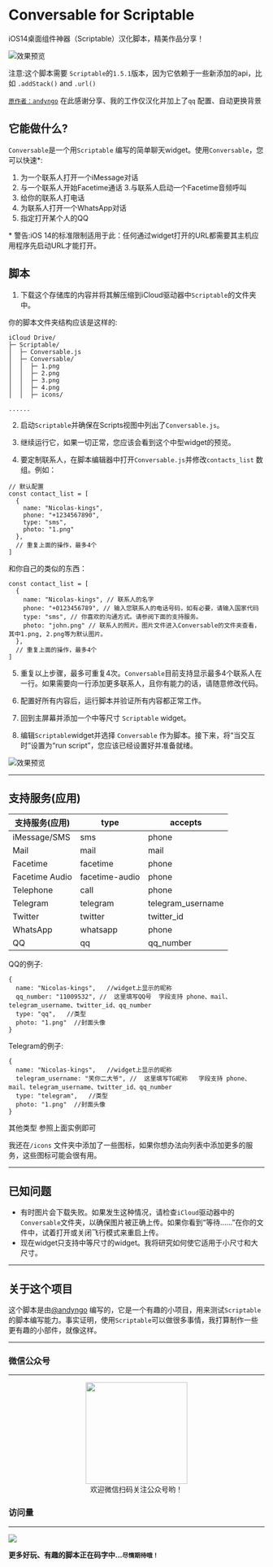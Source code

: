 # Conversable for Scriptable
iOS14桌面组件神器（Scriptable）汉化脚本，精美作品分享！
 
![效果预览](https://shop.io.mi-img.com/app/shop/img?id=shop_5e48a0dddbc8169aba2f0450b65814f5.jpeg)

注意:这个脚本需要 `Scriptable`的`1.5.1`版本，因为它依赖于一些新添加的api，比如 `.addStack()` and `.url()`

[`原作者：andyngo`](https://github.com/andyngo/conversable-for-scriptable)  在此感谢分享、我的工作仅汉化并加上了`qq` 配置、自动更换背景
## 它能做什么?

`Conversable`是一个用`Scriptable` 编写的简单聊天widget。使用`Conversable`，您可以快速\*:

1. 为一个联系人打开一个iMessage对话
2. 与一个联系人开始Facetime通话
3.与联系人启动一个Facetime音频呼叫
4. 给你的联系人打电话
5. 为联系人打开一个WhatsApp对话
6. 指定打开某个人的QQ

\* 警告:iOS 14的标准限制适用于此：任何通过widget打开的URL都需要其主机应用程序先启动URL才能打开。

## 脚本

1. 下载这个存储库的内容并将其解压缩到iCloud驱动器中`Scriptable`的文件夹中。

你的脚本文件夹结构应该是这样的:

``` 
iCloud Drive/
├─ Scriptable/
│  ├─ Conversable.js
│  ├─ Conversable/
│  │  ├─ 1.png
│  │  ├─ 2.png
│  │  ├─ 3.png
│  │  ├─ 4.png
│  │  ├─ icons/

......

```

2. 启动`Scriptable`并确保在Scripts视图中列出了`Conversable.js`。

3. 继续运行它，如果一切正常，您应该会看到这个中型widget的预览。

4. 要定制联系人，在脚本编辑器中打开`Conversable.js`并修改`contacts_list` 数组。例如：

```
// 默认配置
const contact_list = [
  {
    name: "Nicolas-kings",
    phone: "+1234567890",
    type: "sms",
    photo: "1.png"
  },
  // 重复上面的操作，最多4个
]
```

和你自己的类似的东西：

```
const contact_list = [
  {
    name: "Nicolas-kings", // 联系人的名字
    phone: "+0123456789", // 输入您联系人的电话号码，如有必要，请输入国家代码
    type: "sms", // 你喜欢的沟通方式。请参阅下面的支持服务。
    photo: "john.png" // 联系人的照片。图片文件进入Conversable的文件夹查看，其中1.png, 2.png等为默认图片。
  },
  // 重复上面的操作，最多4个
]
```

5. 重复以上步骤，最多可重复4次。`Conversable`目前支持显示最多4个联系人在一行。如果需要向一行添加更多联系人，且你有能力的话，请随意修改代码。

6. 配置好所有内容后，运行脚本并验证所有内容都正常工作。

7. 回到主屏幕并添加一个中等尺寸 `Scriptable` widget。

8. 编辑`Scriptable`widget并选择 `Conversable` 作为脚本。接下来，将“当交互时”设置为“run script”，您应该已经设置好并准备就绪。

![效果预览](https://ae05.alicdn.com/kf/H33a5f3de043348b39974d80d01531f95G.png)

---

## 支持服务(应用)

| 支持服务(应用) | type             | accepts           |
| --------------- | ---------------- | ----------------- |
| iMessage/SMS    | sms            | phone             |
| Mail            | mail           | mail              |
| Facetime        | facetime       | phone             |
| Facetime Audio  | facetime-audio | phone             |
| Telephone       | call           | phone             |
| Telegram        | telegram       | telegram_username |
| Twitter         | twitter        | twitter_id        |
| WhatsApp        | whatsapp       | phone             |
| QQ        | qq       | qq_number             |

QQ的例子:

```
{
  name: "Nicolas-kings",   //widget上显示的昵称
  qq_number: "11009532", //  这里填写QQ号  字段支持 phone、mail、telegram_username、twitter_id、qq_number
  type: "qq",   //类型
  photo: "1.png"  //封面头像
}
```
Telegram的例子:

```
{
  name: "Nicolas-kings",   //widget上显示的昵称
  telegram_username: "笑你二大爷", //  这里填写TG昵称   字段支持 phone、mail、telegram_username、twitter_id、qq_number
  type: "telegram",   //类型
  photo: "1.png"  //封面头像
}
```
其他类型 参照上面实例即可

我还在`/icons` 文件夹中添加了一些图标，如果你想办法向列表中添加更多的服务，这些图标可能会很有用。

---

## 已知问题

- 有时图片会下载失败。如果发生这种情况，请检查`iCloud`驱动器中的`Conversable`文件夹，以确保图片被正确上传。如果你看到“等待……”在你的文件中，试着打开或关闭飞行模式来重启上传。
- 现在widget只支持中等尺寸的widget。我将研究如何使它适用于小尺寸和大尺寸。

---

## 关于这个项目

这个脚本是由[@andyngo](https://twitter.com/andyngo) 编写的，它是一个有趣的小项目，用来测试`Scriptable`的脚本编写能力。事实证明，使用`Scriptable`可以做很多事情，我打算制作一些更有趣的小部件，就像这样。

---

### 微信公众号
--- 
<center>
    <img src="https://s2.ax1x.com/2019/12/28/lemBSf.png" style="width: 200px;">
</center>

<center>欢迎微信扫码关注公众号哟！</center>


### 访问量
---
![](http://profile-counter.glitch.me/nicolasking007/count.svg)

**更多好玩、有趣的脚本正在码字中...`尽情期待哦！`**